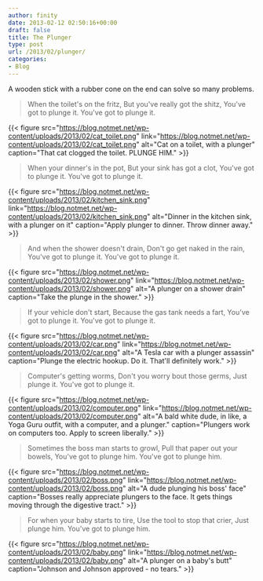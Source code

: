 ```yaml
---
author: finity
date: 2013-02-12 02:50:16+00:00
draft: false
title: The Plunger
type: post
url: /2013/02/plunger/
categories:
- Blog
---
```


A wooden stick with a rubber cone on the end can solve so many problems.


> When the toilet's on the fritz,
> But you've really got the shitz,
> You've got to plunge it.
> You've got to plunge it.


{{< figure src="https://blog.notmet.net/wp-content/uploads/2013/02/cat_toilet.png" link="https://blog.notmet.net/wp-content/uploads/2013/02/cat_toilet.png" alt="Cat on a toilet, with a plunger" caption="That cat clogged the toilet. PLUNGE HIM." >}}


> When your dinner's in the pot,
> But your sink has got a clot,
> You've got to plunge it.
> You've got to plunge it.


{{< figure src="https://blog.notmet.net/wp-content/uploads/2013/02/kitchen_sink.png" link="https://blog.notmet.net/wp-content/uploads/2013/02/kitchen_sink.png" alt="Dinner in the kitchen sink, with a plunger on it" caption="Apply plunger to dinner. Throw dinner away." >}}


> And when the shower doesn't drain,
> Don't go get naked in the rain,
> You've got to plunge it.
> You've got to plunge it.


{{< figure src="https://blog.notmet.net/wp-content/uploads/2013/02/shower.png" link="https://blog.notmet.net/wp-content/uploads/2013/02/shower.png" alt="A plunger on a shower drain" caption="Take the plunge in the shower." >}}


> If your vehicle don't start,
> Because the gas tank needs a fart,
> You've got to plunge it.
> You've got to plunge it.


{{< figure src="https://blog.notmet.net/wp-content/uploads/2013/02/car.png" link="https://blog.notmet.net/wp-content/uploads/2013/02/car.png" alt="A Tesla car with a plunger assassin" caption="Plunge the electric hookup. Do it. That'll definitely work." >}}


> Computer's getting worms,
> Don't you worry bout those germs,
> Just plunge it.
> You've got to plunge it.


{{< figure src="https://blog.notmet.net/wp-content/uploads/2013/02/computer.png" link="https://blog.notmet.net/wp-content/uploads/2013/02/computer.png" alt="A bald white dude, in like, a Yoga Guru outfit, with a computer, and a plunger." caption="Plungers work on computers too. Apply to screen liberally." >}}


> Sometimes the boss man starts to growl,
> Pull that paper out your bowels,
> You've got to plunge him.
> You've got to plunge him.


{{< figure src="https://blog.notmet.net/wp-content/uploads/2013/02/boss.png" link="https://blog.notmet.net/wp-content/uploads/2013/02/boss.png" alt="A dude plunging his boss' face" caption="Bosses really appreciate plungers to the face. It gets things moving through the digestive tract." >}}


> For when your baby starts to tire,
> Use the tool to stop that crier,
> Just plunge him.
> You've got to plunge him.


{{< figure src="https://blog.notmet.net/wp-content/uploads/2013/02/baby.png" link="https://blog.notmet.net/wp-content/uploads/2013/02/baby.png" alt="A plunger on a baby's butt" caption="Johnson and Johnson approved - no tears." >}}


